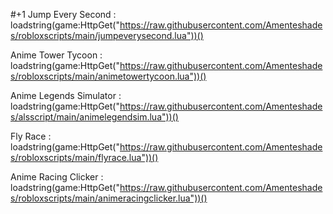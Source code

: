 #+1 Jump Every Second :
loadstring(game:HttpGet("https://raw.githubusercontent.com/Amenteshades/robloxscripts/main/jumpeverysecond.lua"))()


Anime Tower Tycoon :
loadstring(game:HttpGet("https://raw.githubusercontent.com/Amenteshades/robloxscripts/main/animetowertycoon.lua"))()


Anime Legends Simulator : 
loadstring(game:HttpGet("https://raw.githubusercontent.com/Amenteshades/alsscript/main/animelegendsim.lua"))()


Fly Race :
loadstring(game:HttpGet("https://raw.githubusercontent.com/Amenteshades/robloxscripts/main/flyrace.lua"))()


Anime Racing Clicker :
loadstring(game:HttpGet("https://raw.githubusercontent.com/Amenteshades/robloxscripts/main/animeracingclicker.lua"))()
